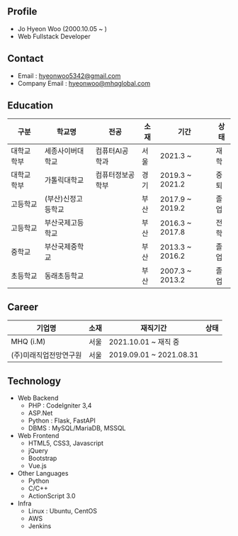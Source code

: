 ## Profile
  - Jo Hyeon Woo (2000.10.05 ~ )
  - Web Fullstack Developer

## Contact
- Email : hyeonwoo5342@gmail.com
- Company Email : hyeonwoo@mhqglobal.com

## Education
|구분|학교명|전공|소재|기간|상태|
|-|-|-|-|-|-|
|대학교 학부|세종사이버대학교|컴퓨터AI공학과|서울|2021.3 ~ |재학|
|대학교 학부|가톨릭대학교|컴퓨터정보공학부|경기|2019.3 ~ 2021.2|중퇴|
|고등학교|(부산)신정고등학교||부산|2017.9 ~ 2019.2|졸업|
|고등학교|부산국제고등학교||부산|2016.3 ~ 2017.8|전학|
|중학교|부산국제중학교||부산|2013.3 ~ 2016.2|졸업|
|초등학교|동래초등학교||부산|2007.3 ~ 2013.2|졸업|

## Career
|기업명|소재|재직기간|상태|
|-|-|-|-|
|MHQ (i.M)|서울|2021.10.01 ~ 재직 중||
|(주)미래직업전망연구원|서울|2019.09.01 ~ 2021.08.31||

## Technology
  - Web Backend
    - PHP : CodeIgniter 3,4
    - ASP.Net
    - Python : Flask, FastAPI
    - DBMS : MySQL/MariaDB, MSSQL
  - Web Frontend
    - HTML5, CSS3, Javascript
    - jQuery
    - Bootstrap
    - Vue.js
  - Other Languages
    - Python
    - C/C++
    - ActionScript 3.0
  - Infra
    - Linux : Ubuntu, CentOS
    - AWS
    - Jenkins
